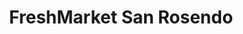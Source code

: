 ---
title: "FreshMarket San Rosendo"
url: /lo-barnechea/freshmarket-san-rosendo/
shop: Lebensmittel
---